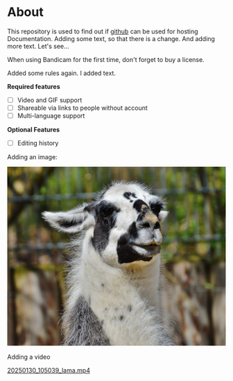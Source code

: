 # About

This repository is used to find out if [github](https://github.com) can be used for hosting Documentation.
Adding some text, so that there is a change. And adding more text. Let's see...

When using Bandicam for the first time, don't forget to buy a license.

Added some rules again. I added text.

**Required features**

- [ ] Video and GIF support
- [ ] Shareable via links to people without account
- [ ] Multi-language support

**Optional Features**

- [ ] Editing history

Adding an image:

![](assets/20250130_104805_lama.jpg)

Adding a video


[20250130_105039_lama.mp4](assets/20250130_105039_lama.mp4)

